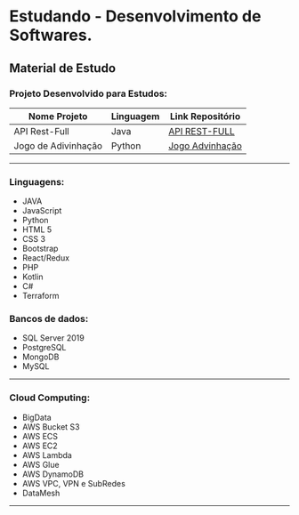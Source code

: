 # Estudando - Desenvolvimento de Softwares.

## Material de Estudo

### Projeto Desenvolvido para Estudos:
   
|Nome Projeto|Linguagem |Link Repositório|
| --- | --- | --- |
|API Rest-Full | Java|[API REST-FULL ](https://github.com/RogerioRSilva/API-RESTFUL-JAVA)|
|Jogo de Adivinhação|Python |[Jogo Advinhação](https://github.com/RogerioRSilva/Estudo/blob/main/Python/Jogo/adivinhacao.py)|

---


### Linguagens: 

* JAVA 
* JavaScript 
* Python
* HTML 5 
* CSS 3
* Bootstrap
* React/Redux
* PHP
* Kotlin
* C#
* Terraform
 
### Bancos de dados:
* SQL Server 2019
* PostgreSQL
* MongoDB
* MySQL


---


### Cloud Computing:
* BigData
* AWS Bucket S3
* AWS ECS
* AWS EC2
* AWS Lambda
* AWS Glue
* AWS DynamoDB
* AWS VPC, VPN e SubRedes
* DataMesh

---
